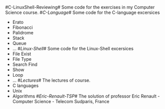 #C-LinuxShell-Reviewing#
Some code for the exercises in my Computer Science course.
#*C-Language*#
Some code for the C-language excersices
* Erato 
* Fibonacci 
* Palidrome 
* Stack 
* Queue 
* ... 
#*Linux-Shell*#
Some code for the Linux-Shell excersices
* File Exist 
* File Type 
* Search Find 
* Show 
* Loop 
* ... 
#*Lectures*#
The lectures of course.
* C languages 
* Unix 
* Algorithms 
#*Eric-Renault-TSP*#
The solution of professor Eric Renault - Computer Science - Telecom Sudparis, France




